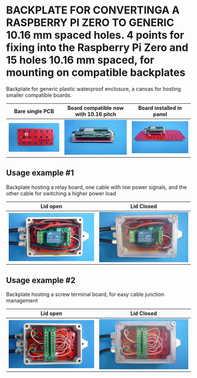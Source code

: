 
# BACKPLATE FOR CONVERTINGA A RASPBERRY PI ZERO TO GENERIC 10.16 mm spaced holes. 4 points for fixing into the Raspberry Pi Zero and 15 holes 10.16 mm spaced, for mounting on compatible backplates

Backplate for generic plastic waterproof enclosure, a canvas for hosting smaller compatible boards.

Bare single PCB                              |Board compatible now with 10.16 pitch      |Board installed in panel                          |
---------------------------------------------|-------------------------------------------|--------------------------------------------------|
![](/a-backplates/a03/assets/img/barepcb.jpg)|![](/a-backplates/a03/assets/img/installedinboard.jpg)|![](/a-backplates/a03/assets/img/installedinpanel.jpg)|


## Usage example #1

Backplate hosting a relay board, one cable with low power signals, and the other cable for switching a higher power load



Lid open                                     |Lid Closed                                       |
---------------------------------------------|-------------------------------------------------|
![](/a-backplates/a00/assets/img/lidopen1.jpg)|![](/a-backplates/a00/assets/img/lidclosed1.jpg)|


## Usage example #2

Backplate hosting a screw terminal board, for easy cable junction management



Lid open                                     |Lid Closed                                       |
---------------------------------------------|-------------------------------------------------|
![](/a-backplates/a00/assets/img/lidopen2.jpg)|![](/a-backplates/a00/assets/img/lidclosed2.jpg)|
